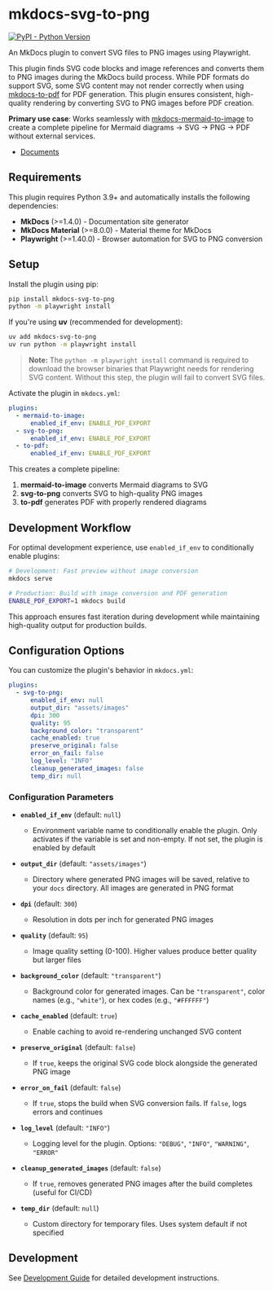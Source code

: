 # mkdocs-svg-to-png

[![PyPI - Python Version][python-image]][pypi-link]

An MkDocs plugin to convert SVG files to PNG images using Playwright.

This plugin finds SVG code blocks and image references and converts them to PNG images during the MkDocs build process. While PDF formats do support SVG, some SVG content may not render correctly when using [mkdocs-to-pdf](https://github.com/domWalters/mkdocs-to-pdf) for PDF generation. This plugin ensures consistent, high-quality rendering by converting SVG to PNG images before PDF creation.

**Primary use case**: Works seamlessly with [mkdocs-mermaid-to-image](https://github.com/nuitsjp/mkdocs-mermaid-to-image) to create a complete pipeline for Mermaid diagrams → SVG → PNG → PDF without external services.

- [Documents](https://thankful-beach-0f331f600.1.azurestaticapps.net/)

## Requirements

This plugin requires Python 3.9+ and automatically installs the following dependencies:

- **MkDocs** (>=1.4.0) - Documentation site generator
- **MkDocs Material** (>=8.0.0) - Material theme for MkDocs
- **Playwright** (>=1.40.0) - Browser automation for SVG to PNG conversion

## Setup

Install the plugin using pip:

```bash
pip install mkdocs-svg-to-png
python -m playwright install
```

If you're using **uv** (recommended for development):

```bash
uv add mkdocs-svg-to-png
uv run python -m playwright install
```

> **Note:** The `python -m playwright install` command is required to download the browser binaries that Playwright needs for rendering SVG content. Without this step, the plugin will fail to convert SVG files.

Activate the plugin in `mkdocs.yml`:

```yaml
plugins:
  - mermaid-to-image:
      enabled_if_env: ENABLE_PDF_EXPORT
  - svg-to-png:
      enabled_if_env: ENABLE_PDF_EXPORT
  - to-pdf:
      enabled_if_env: ENABLE_PDF_EXPORT
```

This creates a complete pipeline:
1. **mermaid-to-image** converts Mermaid diagrams to SVG
2. **svg-to-png** converts SVG to high-quality PNG images
3. **to-pdf** generates PDF with properly rendered diagrams

## Development Workflow

For optimal development experience, use `enabled_if_env` to conditionally enable plugins:

```bash
# Development: Fast preview without image conversion
mkdocs serve

# Production: Build with image conversion and PDF generation
ENABLE_PDF_EXPORT=1 mkdocs build
```

This approach ensures fast iteration during development while maintaining high-quality output for production builds.

## Configuration Options

You can customize the plugin's behavior in `mkdocs.yml`:

```yaml
plugins:
  - svg-to-png:
      enabled_if_env: null
      output_dir: "assets/images"
      dpi: 300
      quality: 95
      background_color: "transparent"
      cache_enabled: true
      preserve_original: false
      error_on_fail: false
      log_level: "INFO"
      cleanup_generated_images: false
      temp_dir: null
```

### Configuration Parameters

-   **`enabled_if_env`** (default: `null`)
    -   Environment variable name to conditionally enable the plugin. Only activates if the variable is set and non-empty. If not set, the plugin is enabled by default

-   **`output_dir`** (default: `"assets/images"`)
    -   Directory where generated PNG images will be saved, relative to your `docs` directory. All images are generated in PNG format

-   **`dpi`** (default: `300`)
    -   Resolution in dots per inch for generated PNG images

-   **`quality`** (default: `95`)
    -   Image quality setting (0-100). Higher values produce better quality but larger files

-   **`background_color`** (default: `"transparent"`)
    -   Background color for generated images. Can be `"transparent"`, color names (e.g., `"white"`), or hex codes (e.g., `"#FFFFFF"`)

-   **`cache_enabled`** (default: `true`)
    -   Enable caching to avoid re-rendering unchanged SVG content

-   **`preserve_original`** (default: `false`)
    -   If `true`, keeps the original SVG code block alongside the generated PNG image

-   **`error_on_fail`** (default: `false`)
    -   If `true`, stops the build when SVG conversion fails. If `false`, logs errors and continues

-   **`log_level`** (default: `"INFO"`)
    -   Logging level for the plugin. Options: `"DEBUG"`, `"INFO"`, `"WARNING"`, `"ERROR"`

-   **`cleanup_generated_images`** (default: `false`)
    -   If `true`, removes generated PNG images after the build completes (useful for CI/CD)

-   **`temp_dir`** (default: `null`)
    -   Custom directory for temporary files. Uses system default if not specified

## Development

See [Development Guide](docs/development.md) for detailed development instructions.

[pypi-link]: https://pypi.org/project/mkdocs-svg-to-png/
[python-image]: https://img.shields.io/pypi/pyversions/mkdocs-svg-to-png?logo=python&logoColor=aaaaaa&labelColor=333333
